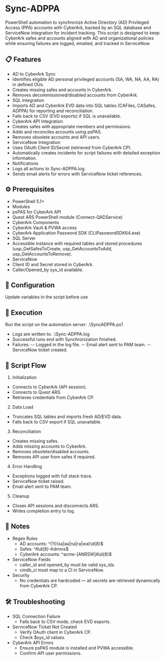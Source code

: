# Sync-ADPPA
PowerShell automation to synchronize Active Directory (AD) Privileged Access (PPA) accounts with CyberArk, backed by an SQL database and ServiceNow integration for incident tracking.
This script is designed to keep CyberArk safes and accounts aligned with AD and organizational policies while ensuring failures are logged, emailed, and tracked in ServiceNow


## 📋 Features
- AD to CyberArk Sync
- Identifies eligible AD personal privileged accounts (SA, WA, NA, AA, RA) in defined OUs.
- Creates missing safes and accounts in CyberArk.
- Removes decommissioned/disabled accounts from CyberArk.
- SQL Integration
- Imports AD and CyberArk EVD data into SQL tables (CAFiles, CASafes, ADPPA) for reporting and reconciliation.
- Falls back to CSV (EVD exports) if SQL is unavailable.
- CyberArk API Integration
- Creates safes with appropriate members and permissions.
- Adds and reconciles accounts using psPAS.
- Removes obsolete accounts and API users.
- ServiceNow Integration
- Uses OAuth Client ID/Secret (retrieved from CyberArk CP).
- Automatically creates incidents for script failures with detailed exception information.
- Notifications
- Logs all actions to Sync-ADPPA.log.
- Sends email alerts for errors with ServiceNow ticket references.

## ⚙️ Prerequisites
- PowerShell 5.1+
- Modules
- psPAS for CyberArk API
- Quest ARS PowerShell module (Connect-QADService)
- CyberArk Components
- CyberArk Vault & PVWA access
- CyberArk Application Password SDK (CLIPasswordSDK64.exe)
- SQL Server
- Accessible instance with required tables and stored procedures (usp_GetSafesToCreate, usp_GetAccountsToAdd, usp_GetAccountsToRemove).
- ServiceNow
- Client ID and Secret stored in CyberArk.
- Caller/Opened_by sys_id available.

## 🔑 Configuration
Update variables in the script before use
## 🚀 Execution
Run the script on the automation server: .\SyncADPPA.ps1

- Logs are written to: .\Sync-ADPPA.log
- Successful runs end with Synchronization finished.
- Failures:
-- Logged in the log file.
-- Email alert sent to PAM team.
-- ServiceNow ticket created.

## 🧩 Script Flow
1. Initialization
  - Connects to CyberArk (API session).
  - Connects to Quest ARS.
  - Retrieves credentials from CyberArk CP.
2. Data Load
  - Truncates SQL tables and imports fresh AD/EVD data.
  - Falls back to CSV export if SQL unavailable.
3. Reconciliation
  - Creates missing safes.
  - Adds missing accounts to CyberArk.
  - Removes obsolete/disabled accounts.
  - Removes API user from safes if required.
4. Error Handling
  - Exceptions logged with full stack trace.
  - ServiceNow ticket raised.
  - Email alert sent to PAM team.
5. Cleanup
  - Closes API sessions and disconnects ARS.
  - Writes completion entry to log.

## 📌 Notes
- Regex Rules
  - AD accounts: ^(?i)(sa|aa|na|ra|wa)\d{8}$
  - Safes: ^A\d{8}-Admins$
  - CyberArk accounts: ^acme-[ANRSW]A\d{8}$
- ServiceNow Fields
  - caller_id and opened_by must be valid sys_ids.
  - cmdb_ci must map to a CI in ServiceNow.
- Security
  - No credentials are hardcoded — all secrets are retrieved dynamically from CyberArk CP.

## 🛠️ Troubleshooting
- SQL Connection Failure
  - Falls back to CSV mode, check EVD exports.
- ServiceNow Ticket Not Created
  - Verify OAuth client in CyberArk CP.
  - Check $sys_id values.
- CyberArk API Errors
  - Ensure psPAS module is installed and PVWA accessible.
  - Confirm API user permissions.

